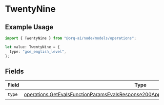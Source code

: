 # TwentyNine

## Example Usage

```typescript
import { TwentyNine } from "@orq-ai/node/models/operations";

let value: TwentyNine = {
  type: "gse_english_level",
};
```

## Fields

| Field                                                                                                                                                                                              | Type                                                                                                                                                                                               | Required                                                                                                                                                                                           | Description                                                                                                                                                                                        |
| -------------------------------------------------------------------------------------------------------------------------------------------------------------------------------------------------- | -------------------------------------------------------------------------------------------------------------------------------------------------------------------------------------------------- | -------------------------------------------------------------------------------------------------------------------------------------------------------------------------------------------------- | -------------------------------------------------------------------------------------------------------------------------------------------------------------------------------------------------- |
| `type`                                                                                                                                                                                             | [operations.GetEvalsFunctionParamsEvalsResponse200ApplicationJSONResponseBodyData529Type](../../models/operations/getevalsfunctionparamsevalsresponse200applicationjsonresponsebodydata529type.md) | :heavy_check_mark:                                                                                                                                                                                 | N/A                                                                                                                                                                                                |